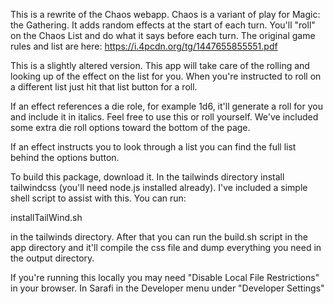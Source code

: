 This is a rewrite of the Chaos webapp.
Chaos is a variant of play for Magic: the Gathering.
It adds random effects at the start of each turn. You'll "roll" on the Chaos List and do what it says before each turn.
The original game rules and list are here:
https://i.4pcdn.org/tg/1447655855551.pdf

This is a slightly altered version. This app will take care of the rolling and looking up of the effect on the list for you.
When you're instructed to roll on a different list just hit that list button for a roll.

If an effect references a die role, for example 1d6, it'll generate a roll for you and include it in italics. Feel free to use this or roll yourself. We've included some extra die roll options toward the bottom of the page.

If an effect instructs you to look through a list you can find the full list behind the options button.

To build this package, download it. In the tailwinds directory install tailwindcss (you'll need node.js installed already). I've included a simple shell script to assist with this. You can run:

installTailWind.sh

in the tailwinds directory. After that you can run the build.sh script in the app directory and it'll compile the css file and dump everything you need in the output directory.

If you're running this locally you may need "Disable Local File Restrictions" in your browser. In Sarafi in the Developer menu under "Developer Settings"
